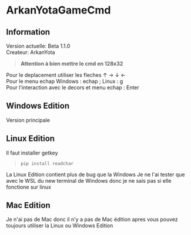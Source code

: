 # ArkanYotaGameCmd
## Information
Version actuelle: Beta 1.1.0      
Createur: ArkanYota

> **Attention à bien mettre le cmd en 128x32**   

Pour le deplacement utiliser les fleches ↑ → ↓ ←   
Pour le menu echap Windows : echap ;  Linux : g    
Pour l'interaction avec le decors et menu echap : Enter

## Windows Edition
Version principale

## Linux Edition
Il faut installer getkey 
> ```pip install readchar``` 

La Linux Edition contient plus de bug que la Windows 
Je ne l'ai tester que avec le WSL du new terminal de Windows donc je ne sais pas si elle fonctione sur linux

## Mac Edition 
Je n'ai pas de Mac donc il n'y a pas de Mac édition apres vous pouvez toujours utiliser la Linux ou Windows Edition
